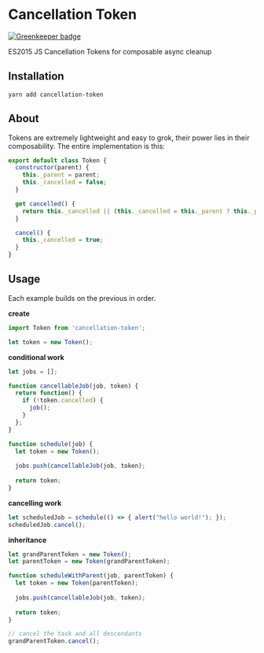# Cancellation Token

[![Greenkeeper badge](https://badges.greenkeeper.io/html-next/cancellation-token.svg)](https://greenkeeper.io/)

ES2015 JS Cancellation Tokens for composable async cleanup

## Installation

```cli
yarn add cancellation-token
```

## About

Tokens are extremely lightweight and easy to grok, their power lies in
their composability. The entire implementation is this:

```js
export default class Token {
  constructor(parent) {
    this._parent = parent;
    this._cancelled = false;
  }

  get cancelled() {
    return this._cancelled || (this._cancelled = this._parent ? this._parent.cancelled : false);
  }

  cancel() {
    this._cancelled = true;
  }
}
```

## Usage

Each example builds on the previous in order.

**create**
```js
import Token from 'cancellation-token';

let token = new Token();
```

**conditional work**
```js
let jobs = [];

function cancellableJob(job, token) {
  return function() {
    if (!token.cancelled) {
      job();
    }
  };
}

function schedule(job) {
  let token = new Token();
  
  jobs.push(cancellableJob(job, token);
  
  return token;
}
```

**cancelling work**
```js
let scheduledJob = schedule(() => { alert("hello world!"); });
scheduledJob.cancel();
```

**inheritance**
```js
let grandParentToken = new Token();
let parentToken = new Token(grandParentToken);

function scheduleWithParent(job, parentToken) {
  let token = new Token(parentToken);
  
  jobs.push(cancellableJob(job, token);
  
  return token;
}

// cancel the task and all descendants
grandParentToken.cancel();
```
